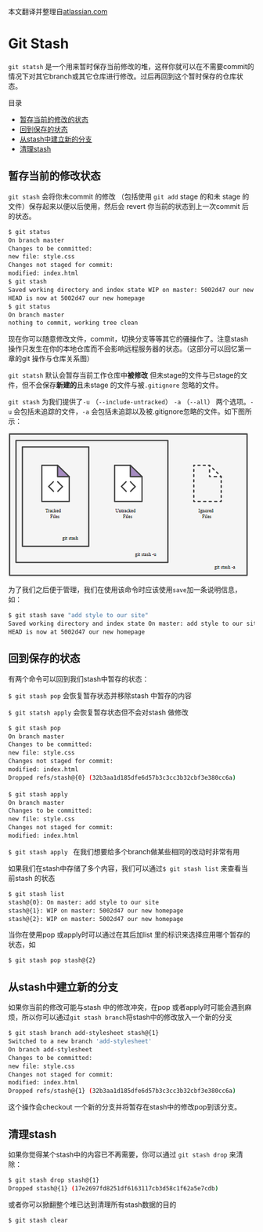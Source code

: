 本文翻译并整理自[atlassian.com](https://www.atlassian.com/git/tutorials/git-stash) 

# Git Stash

`git statsh` 是一个用来暂时保存当前修改的堆，这样你就可以在不需要commit的情况下对其它branch或其它仓库进行修改。过后再回到这个暂时保存的仓库状态。



目录

- [暂存当前的修改的状态](#暂存当前的修改状态)
- [回到保存的状态](#回到保存的状态)
- [从stash中建立新的分支](#从stash中建立新的分支)
- [清理stash](#清理stash)



## 暂存当前的修改状态

`git stash` 会将你未commit 的修改 （包括使用 `git add` stage 的和未 stage 的文件）保存起来以便以后使用，然后会 revert 你当前的状态到上一次commit 后的状态。

```bash
$ git status
On branch master
Changes to be committed:
new file: style.css
Changes not staged for commit:
modified: index.html
$ git stash
Saved working directory and index state WIP on master: 5002d47 our new homepage
HEAD is now at 5002d47 our new homepage
$ git status
On branch master
nothing to commit, working tree clean
```



现在你可以随意修改文件，commit，切换分支等等其它的~~骚~~操作了。注意stash 操作只发生在你的本地仓库而不会影响远程服务器的状态。（这部分可以回忆第一章的git 操作与仓库关系图）



`git statsh` 默认会暂存当前工作仓库中**被修改** 但未stage的文件与已stage的文件，但不会保存**新建的**且未stage 的文件与被`.gitignore` 忽略的文件。



`git stash` 为我们提供了`-u` （`--include-untracked`） `-a` （`--all`） 两个选项。`-u` 会包括未追踪的文件，`-a` 会包括未追踪以及被.gitignore忽略的文件。如下图所示：

![stash files](./img/stashfiles.png)



为了我们之后便于管理，我们在使用该命令时应该使用`save`加一条说明信息，如：

```bash
$ git stash save "add style to our site"
Saved working directory and index state On master: add style to our site
HEAD is now at 5002d47 our new homepage
```



## 回到保存的状态

有两个命令可以回到我们stash中暂存的状态：

`$ git stash pop` 会恢复暂存状态并移除stash 中暂存的内容

`$ git statsh apply` 会恢复暂存状态但不会对stash 做修改

```bash
$ git stash pop
On branch master
Changes to be committed:
new file: style.css
Changes not staged for commit:
modified: index.html
Dropped refs/stash@{0} (32b3aa1d185dfe6d57b3c3cc3b32cbf3e380cc6a)

$ git stash apply
On branch master
Changes to be committed:
new file: style.css
Changes not staged for commit:
modified: index.html
```

`$ git stash apply ` 在我们想要给多个branch做某些相同的改动时非常有用



如果我们在stash中存储了多个内容，我们可以通过`$ git stash list` 来查看当前stash 的状态

```bash
$ git stash list
stash@{0}: On master: add style to our site
stash@{1}: WIP on master: 5002d47 our new homepage
stash@{2}: WIP on master: 5002d47 our new homepage
```

当你在使用pop 或apply时可以通过在其后加list 里的标识来选择应用哪个暂存的状态，如

```bash
$ git stash pop stash@{2}
```



## 从stash中建立新的分支

如果你当前的修改可能与stash 中的修改冲突，在pop 或者apply时可能会遇到麻烦，所以你可以通过`git stash branch`将stash中的修改放入一个新的分支

```bash
$ git stash branch add-stylesheet stash@{1}
Switched to a new branch 'add-stylesheet'
On branch add-stylesheet
Changes to be committed:
new file: style.css
Changes not staged for commit:
modified: index.html
Dropped refs/stash@{1} (32b3aa1d185dfe6d57b3c3cc3b32cbf3e380cc6a)
```

这个操作会checkout 一个新的分支并将暂存在stash中的修改pop到该分支。



## <a name="d"></a>清理stash

如果你觉得某个stash中的内容已不再需要，你可以通过 `git stash drop` 来清除：

```bash
$ git stash drop stash@{1}
Dropped stash@{1} (17e2697fd8251df6163117cb3d58c1f62a5e7cdb)
```

或者你可以掀翻整个堆已达到清理所有stash数据的目的

```bash
$ git stash clear
```

